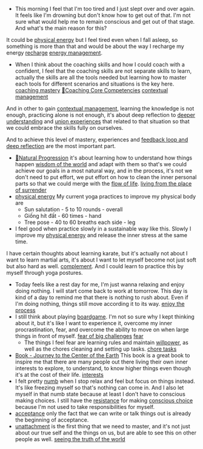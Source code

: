 - This morning I feel that I'm too tired and I just slept over and over again. It feels like I'm drowning but don't know how to get out of that. I'm not sure what would help me to remain conscious and get out of that stage. And what's the main reason for this? 

It could be [physical energy](<physical energy.md>) but I feel tired even when I fall asleep, so something is more than that and would be about the way I recharge my energy [recharge](<recharge.md>) [energy management](<energy management.md>).
- When I think about the coaching skills and how I could coach with a confident, I feel that the coaching skills are not separate skills to learn, actually the skills are all the tools needed but learning how to master each tools for different scenarios and situations is the key here. [coaching mastery](<coaching mastery.md>) [🌱Coaching Core Competencies](<🌱Coaching Core Competencies.md>) [contextual management](<contextual management.md>)

And in other to gain [contextual management](<contextual management.md>), learning the knowledge is not enough, practicing alone is not enough, it's about deep reflection to [deeper understanding](<deeper understanding.md>) and [union experiences](<union experiences.md>) that related to that situation so that we could embrace the skills fully on ourselves.

And to achieve this level of mastery, experiences and [feedback loop and deep reflection](<feedback loop and deep reflection.md>) are the most important part. 
- [🌱Natural Progression](<🌱Natural Progression.md>) it's about learning how to understand how things happen [wisdom of the world](<wisdom of the world.md>) and adapt with them so that's we could achieve our goals in a most natural way, and in the process, it's not we don't need to put effort, we put effort on how to clean the inner personal parts so that we could merge with the [flow of life](<flow of life.md>). [living from the place of surrender](<living from the place of surrender.md>)
- [physical energy](<physical energy.md>) My current yoga practices to improve my physical body are
    - Sun salutation - 5 to 10 rounds - overall
    - Giống hít đất - 60 times - hand
    - Tree pose - 40 to 60 breaths each side - leg
- I feel good when practice slowly in a sustainable way like this. Slowly I improve my [physical energy](<physical energy.md>) and release the inner stress at the same time.

I have certain thoughts about learning karate, but it's actually not about I want to learn martial arts, it's about I want to let myself become not just soft but also hard as well. [complement](<complement.md>). And I could learn to practice this by myself through yoga postures.
- Today feels like a rest day for me, I'm just wanna relaxing and enjoy doing nothing. I will start come back to work at tomorrow. This day is kind of a day to remind me that there is nothing to rush about. Even if I'm doing nothing, things still move according it to its way. [enjoy the process](<enjoy the process.md>)
- I still think about playing [boardgame](<boardgame.md>). I'm not so sure why I kept thinking about it, but it's like I want to experience it, overcome my inner procrastination, fear, and overcome the ability to move on when large things in front of myself. [fear of big challenges](<fear of big challenges.md>) [fear](<fear.md>)
    - The things I feel fear are learning rules and maintain [willpower](<willpower.md>), as well as the chores cleaning and setting up tasks. [chore tasks](<chore tasks.md>)
- [Book - Journey to the Center of the Earth](<Book - Journey to the Center of the Earth.md>) This book is a great book to inspire me that there are many people out there living their own inner interests to explore, to understand, to know higher things even though it's at the cost of their life. [interests](<interests.md>)
- I felt pretty [numb](<numb.md>) when I stop relax and feel but focus on things instead. It's like freezing myself so that's nothing can come in. And I also let myself in that numb state because at least I don't have to conscious making choices. I still have the [resistance](<resistance.md>) for making [conscious choice](<conscious choice.md>) because I'm not used to take responsibilities for myself.
- [acceptance](<acceptance.md>) only the fact that we can write or talk things out is already the beginning of acceptance.
- [unattachment](<unattachment.md>) is the first thing that we need to master, and it's not just about our true self and the things on us, but are able to see this on other people as well. [seeing the truth of the world](<seeing the truth of the world.md>)
